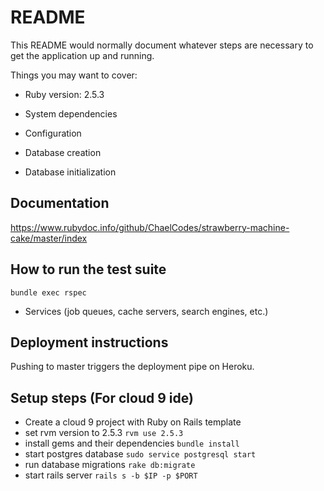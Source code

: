 # README

This README would normally document whatever steps are necessary to get the
application up and running.

Things you may want to cover:

* Ruby version: 2.5.3

* System dependencies

* Configuration

* Database creation

* Database initialization
## Documentation
https://www.rubydoc.info/github/ChaelCodes/strawberry-machine-cake/master/index

## How to run the test suite
`bundle exec rspec`

* Services (job queues, cache servers, search engines, etc.)

## Deployment instructions
Pushing to master triggers the deployment pipe on Heroku.

## Setup steps (For cloud 9 ide)
  * Create a cloud 9 project with Ruby on Rails template
  * set rvm version to 2.5.3 `rvm use 2.5.3`
  * install gems and their dependencies `bundle install`
  * start postgres database `sudo service postgresql start`
  * run database migrations `rake db:migrate`
  * start rails server `rails s -b $IP -p $PORT`
